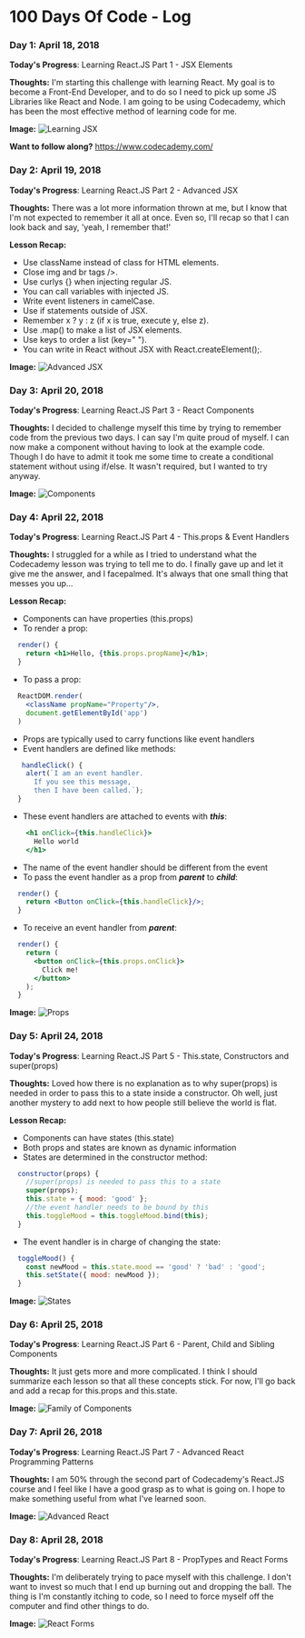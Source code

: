 # 100 Days Of Code - Log

### Day 1: April 18, 2018

**Today's Progress**: Learning React.JS Part 1 - JSX Elements

**Thoughts:** I'm starting this challenge with learning React. My goal is to become a Front-End Developer, and to do so I need to pick up some JS Libraries like React and Node. I am going to be using Codecademy, which has been the most effective method of learning code for me.

**Image:** ![Learning JSX](https://raw.githubusercontent.com/sebastiandesign/100-days-of-code/master/images/screenshot1.png)

**Want to follow along?** https://www.codecademy.com/

### Day 2: April 19, 2018

**Today's Progress**: Learning React.JS Part 2 - Advanced JSX

**Thoughts:** There was a lot more information thrown at me, but I know that I'm not expected to remember it all at once. Even so, I'll recap so that I can look back and say, 'yeah, I remember that!'

**Lesson Recap:** 
- Use className instead of class for HTML elements. 
- Close img and br tags />. 
- Use curlys {} when injecting regular JS. 
- You can call variables with injected JS. 
- Write event listeners in camelCase. 
- Use if statements outside of JSX. 
- Remember x ? y : z (if x is true, execute y, else z). 
- Use .map() to make a list of JSX elements. 
- Use keys to order a list (key=" "). 
- You can write in React without JSX with React.createElement();.

**Image:** ![Advanced JSX](https://raw.githubusercontent.com/sebastiandesign/100-days-of-code/master/images/screenshot2.png)

### Day 3: April 20, 2018

**Today's Progress**: Learning React.JS Part 3 - React Components

**Thoughts:** I decided to challenge myself this time by trying to remember code from the previous two days. I can say I'm quite proud of myself. I can now make a component without having to look at the example code. Though I do have to admit it took me some time to create a conditional statement without using if/else. It wasn't required, but I wanted to try anyway.

**Image:** ![Components](https://raw.githubusercontent.com/sebastiandesign/100-days-of-code/master/images/screenshot3.png)

### Day 4: April 22, 2018

**Today's Progress**: Learning React.JS Part 4 - This.props & Event Handlers

**Thoughts:** I struggled for a while as I tried to understand what the Codecademy lesson was trying to tell me to do. I finally gave up and let it give me the answer, and I facepalmed. It's always that one small thing that messes you up...

**Lesson Recap:**
- Components can have properties (this.props)
- To render a prop:
```jsx
  render() {
    return <h1>Hello, {this.props.propName}</h1>;
  }
```
- To pass a prop:
```jsx
  ReactDOM.render(
    <className propName="Property"/>,
    document.getElementById('app')
  )
```
- Props are typically used to carry functions like event handlers
- Event handlers are defined like methods:
```jsx
   handleClick() {
    alert(`I am an event handler.
      If you see this message,
      then I have been called.`);
  }
```
- These event handlers are attached to events with ***this***:
```jsx
    <h1 onClick={this.handleClick}>
      Hello world
    </h1>
```
- The name of the event handler should be different from the event
- To pass the event handler as a prop from ***parent*** to ***child***:
```jsx
  render() {
    return <Button onClick={this.handleClick}/>;
  }
```
- To receive an event handler from ***parent***:
```jsx
  render() {
    return (
      <button onClick={this.props.onClick}>
        Click me!
      </button>
    );
  }
```

**Image:** ![Props](https://raw.githubusercontent.com/sebastiandesign/100-days-of-code/master/images/screenshot4.png)

### Day 5: April 24, 2018

**Today's Progress**: Learning React.JS Part 5 - This.state, Constructors and super(props)

**Thoughts:** Loved how there is no explanation as to why super(props) is needed in order to pass this to a state inside a constructor. Oh well, just another mystery to add next to how people still believe the world is flat.

**Lesson Recap:**
- Components can have states (this.state)
- Both props and states are known as dynamic information
- States are determined in the constructor method:
```jsx
  constructor(props) {
    //super(props) is needed to pass this to a state
    super(props);
    this.state = { mood: 'good' };
    //the event handler needs to be bound by this
    this.toggleMood = this.toggleMood.bind(this);
  }
```
- The event handler is in charge of changing the state:
```jsx
  toggleMood() {
    const newMood = this.state.mood == 'good' ? 'bad' : 'good';
    this.setState({ mood: newMood });
  }
```

**Image:** ![States](https://raw.githubusercontent.com/sebastiandesign/100-days-of-code/master/images/screenshot5.png)

### Day 6: April 25, 2018

**Today's Progress**: Learning React.JS Part 6 - Parent, Child and Sibling Components

**Thoughts:** It just gets more and more complicated. I think I should summarize each lesson so that all these concepts stick. For now, I'll go back and add a recap for this.props and this.state.

**Image:** ![Family of Components](https://raw.githubusercontent.com/sebastiandesign/100-days-of-code/master/images/screenshot6.png)

### Day 7: April 26, 2018

**Today's Progress**: Learning React.JS Part 7 - Advanced React Programming Patterns

**Thoughts:** I am 50% through the second part of Codecademy's React.JS course and I feel like I have a good grasp as to what is going on. I hope to make something useful from what I've learned soon.

**Image:** ![Advanced React](https://raw.githubusercontent.com/sebastiandesign/100-days-of-code/master/images/screenshot7.png)

### Day 8: April 28, 2018

**Today's Progress**: Learning React.JS Part 8 - PropTypes and React Forms

**Thoughts:** I'm deliberately trying to pace myself with this challenge. I don't want to invest so much that I end up burning out and dropping the ball. The thing is I'm constantly itching to code, so I need to force myself off the computer and find other things to do.

**Image:** ![React Forms](https://raw.githubusercontent.com/sebastiandesign/100-days-of-code/master/images/screenshot8.png)
